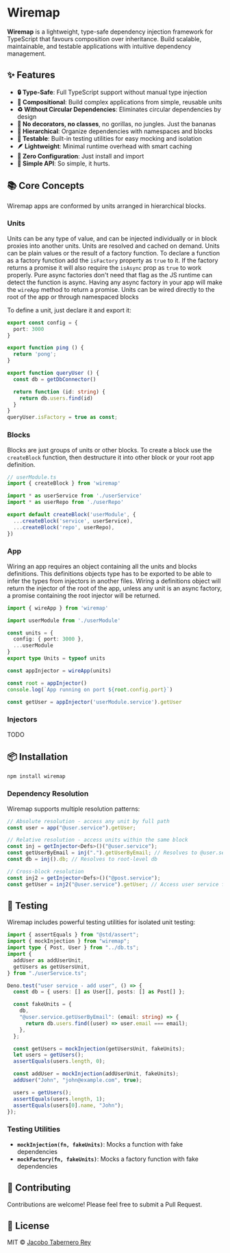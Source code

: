 # Wiremap

**Wiremap** is a lightweight, type-safe dependency injection framework for
TypeScript that favours composition over inheritance. Build scalable,
maintainable, and testable applications with intuitive dependency management.

## ✨ Features

- **🔒 Type-Safe**: Full TypeScript support without manual type injection
- **🧱 Compositional**: Build complex applications from simple, reusable units
- **♻️ Without Circular Dependencies**: Eliminates circular dependencies by
  design
- **🤯 No decorators, no classes**, no gorillas, no jungles. Just the bananas
- **🌲 Hierarchical**: Organize dependencies with namespaces and blocks
- **🧪 Testable**: Built-in testing utilities for easy mocking and isolation
- **🪶 Lightweight**: Minimal runtime overhead with smart caching
- **🔌 Zero Configuration**: Just install and import
- **🔨 Simple API**: So simple, it hurts.


## 📚 Core Concepts

Wiremap apps are conformed by units arranged in hierarchical blocks.

### Units

Units can be any type of value, and can be injected individually or in block proxies into another units.
Units are resolved and cached on demand.
Units can be plain values or the result of a factory function. To declare a function as a factory function add the `isFactory` property as `true` to it. If the factory returns a promise it will also require the `isAsync` prop as `true` to work properly. Pure async factories don't need that flag as the JS runtime can detect the function is async. Having any async factory in your app will make the `wireApp` method to return a promise.
Units can be wired directly to the root of the app or through namespaced blocks

To define a unit, just declare it and export it:

```ts
export const config = {
  port: 3000
}

export function ping () {
  return 'pong';
}

export function queryUser () {
  const db = getDbConnector()

  return function (id: string) {
    return db.users.find(id)
  }
}
queryUser.isFactory = true as const;
```

### Blocks

Blocks are just groups of units or other blocks.
To create a block use the `createBlock` function, then destructure it into other block or your root app definition.

```ts
// userModule.ts
import { createBlock } from 'wiremap'

import * as userService from './userService'
import * as userRepo from './userRepo'

export default createBlock('userModule', {
  ...createBlock('service', userService),
  ...createBlock('repo', userRepo),
})
```

### App

Wiring an app requires an object containing all the units and blocks definitions. This definitions objects type has to be exported to be able to infer the types from injectors in another files.
Wiring a definitions object will return the injector of the root of the app, unless any unit is an async factory, a promise containing the root injector will be returned.

```ts
import { wireApp } from 'wiremap'

import userModule from './userModule'

const units = {
  config: { port: 3000 },
  ...userModule
}
export type Units = typeof units

const appInjector = wireApp(units)

const root = appInjector()
console.log(`App running on port ${root.config.port}`)

const getUser = appInjector('userModule.service').getUser
```


### Injectors

TODO


## 📦 Installation

```bash
npm install wiremap
```



### Dependency Resolution

Wiremap supports multiple resolution patterns:

```ts
// Absolute resolution - access any unit by full path
const user = app("@user.service").getUser;

// Relative resolution - access units within the same block
const inj = getInjector<Defs>()("@user.service");
const getUserByEmail = inj(".").getUserByEmail; // Resolves to @user.service.getUserByEmail
const db = inj().db; // Resolves to root-level db

// Cross-block resolution
const inj2 = getInjector<Defs>()("@post.service");
const getUser = inj2("@user.service").getUser; // Access user service from post service
```


## 🧪 Testing

Wiremap includes powerful testing utilities for isolated unit testing:

```ts
import { assertEquals } from "@std/assert";
import { mockInjection } from "wiremap";
import type { Post, User } from "../db.ts";
import {
  addUser as addUserUnit,
  getUsers as getUsersUnit,
} from "./userService.ts";

Deno.test("user service - add user", () => {
  const db = { users: [] as User[], posts: [] as Post[] };

  const fakeUnits = {
    db,
    "@user.service.getUserByEmail": (email: string) => {
      return db.users.find((user) => user.email === email);
    },
  };

  const getUsers = mockInjection(getUsersUnit, fakeUnits);
  let users = getUsers();
  assertEquals(users.length, 0);

  const addUser = mockInjection(addUserUnit, fakeUnits);
  addUser("John", "john@example.com", true);

  users = getUsers();
  assertEquals(users.length, 1);
  assertEquals(users[0].name, "John");
});
```

### Testing Utilities

- **`mockInjection(fn, fakeUnits)`**: Mocks a function with fake dependencies
- **`mockFactory(fn, fakeUnits)`**: Mocks a factory function with fake
  dependencies

## 🤝 Contributing

Contributions are welcome! Please feel free to submit a Pull Request.

## 📄 License

MIT © [Jacobo Tabernero Rey](https://github.com/jacoborus)
